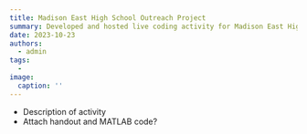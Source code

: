 ```yaml
---
title: Madison East High School Outreach Project
summary: Developed and hosted live coding activity for Madison East High School Students
date: 2023-10-23
authors:
  - admin
tags:
  -
image:
  caption: ''
---
```


- Description of activity
- Attach handout and MATLAB code?